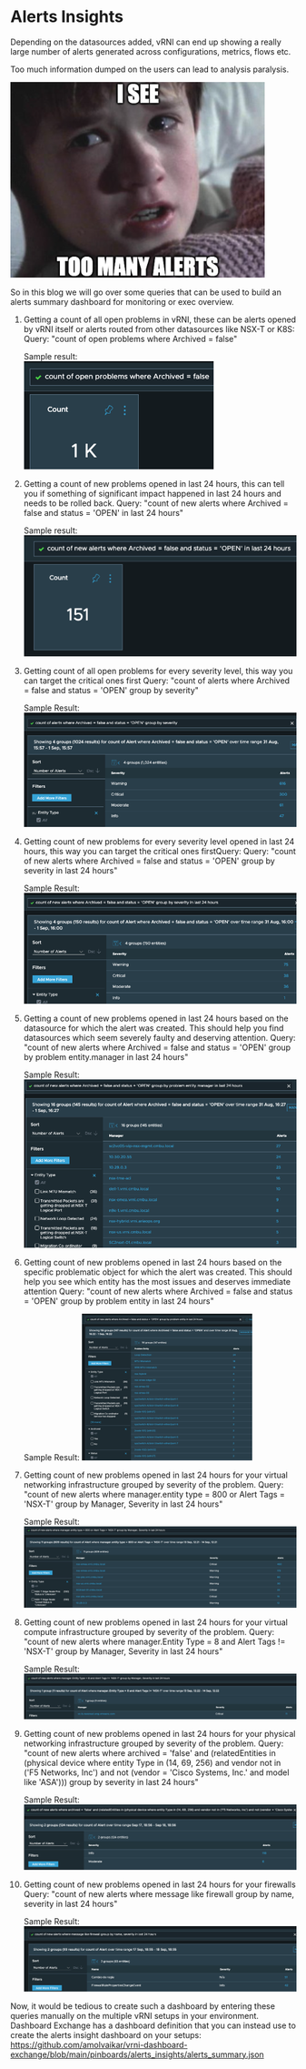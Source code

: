 # Alerts Insights

Depending on the datasources added, vRNI can end up showing a really
large number of alerts generated across configurations, metrics, flows
etc.

Too much information dumped on the users can lead to analysis paralysis.

![](/docs/assets/images/alerts_insight/Screenshot%202023-09-01%20at%2011.24.15.png)

So in this blog we will go over some queries that can be used to build
an alerts summary dashboard for monitoring or exec overview.

1. Getting a count of all open problems in vRNI, these can be alerts opened by vRNI itself or alerts routed from other datasources like NSX-T or K8S:  
   Query: "count of open problems where Archived = false"
   
   Sample result:  
   ![](/docs/assets/images/alerts_insight/Screenshot%202023-09-01%20at%2012.42.38.png)
      
2.  Getting a count of new problems opened in last 24 hours, this can tell you if something of significant impact happened in last 24 hours and needs to be rolled back.
    Query: "count of new alerts where Archived = false and status = 'OPEN' in last 24 hours"
    
    Sample result:
    ![](/docs/assets/images/alerts_insight/Screenshot%202023-09-01%20at%2015.37.33.png)    
    
3.  Getting count of all open problems for every severity level, this way you can target the critical ones first
    Query: "count of alerts where Archived = false and status = 'OPEN' group by severity"
    
    Sample Result:
    ![](/docs/assets/images/alerts_insight/Screenshot%202023-09-01%20at%2015.57.44.png)
    
4.  Getting count of new problems for every severity level opened in last 24 hours, this way you can target the critical ones firstQuery:
    Query: "count of new alerts where Archived = false and status = 'OPEN' group by severity in last 24 hours"
    
    Sample Result:
    ![](/docs/assets/images/alerts_insight/Screenshot%202023-09-01%20at%2016.00.24.png)
    
5.  Getting a count of new problems opened in last 24 hours based on the datasource for which the alert was created. This should help you find datasources which seem severely faulty and deserving attention.
    Query: "count of new alerts where Archived = false and status = 'OPEN' group by problem entity.manager in last 24 hours"
    
    Sample Result:
    ![](/docs/assets/images/alerts_insight/Screenshot%202023-09-01%20at%2016.29.13.png)
    
6.  Getting count of new problems opened in last 24 hours based on the specific problematic object for which the alert was created. This
    should help you see which entity has the most issues and deserves immediate attention
    Query: "count of new alerts where Archived = false and status = 'OPEN' group by problem entity in last 24 hours"
    
    Sample Result:
    ![](/docs/assets/images/alerts_insight/Screenshot%202023-09-01%20at%2016.25.27.png)
    
7.  Getting count of new problems opened in last 24 hours for your virtual networking infrastructure grouped by severity of the problem.
    Query: "count of new alerts where manager.entity type = 800 or Alert Tags = 'NSX-T' group by Manager, Severity in last 24 hours"
    
    Sample Result:
    ![](/docs/assets/images/alerts_insight/Screenshot%202023-09-14%20at%2012.22.01.png)
    
8.  Getting count of new problems opened in last 24 hours for your virtual compute infrastructure grouped by severity of the problem.
    Query: "count of new alerts where manager.Entity Type = 8 and Alert Tags != 'NSX-T' group by Manager, Severity in last 24 hours"

    Sample Result:
    ![](/docs/assets/images/alerts_insight/Screenshot%202023-09-14%20at%2012.23.03.png)
    
9.  Getting count of new problems opened in last 24 hours for your physical networking infrastructure grouped by severity of the problem.
    Query: "count of new alerts where archived = 'false' and (relatedEntities in (physical device where entity Type in (14, 69, 256) and vendor not in ('F5 Networks, Inc') and not (vendor = 'Cisco Systems, Inc.' and model like 'ASA'))) group by severity in last 24 hours"

    Sample Result:
    ![](/docs/assets/images/alerts_insight/Screenshot%202023-09-18%20at%2018.57.05.png)
    
10. Getting count of new problems opened in last 24 hours for your firewalls
    Query: "count of new alerts where message like firewall group by name, severity in last 24 hours"

    Sample Result:
    ![](/docs/assets/images/alerts_insight/Screenshot%202023-09-18%20at%2018.57.46.png)

Now, it would be tedious to create such a dashboard by entering these
queries manually on the multiple vRNI setups in your environment.
Dashboard Exchange has a dashboard definition that you can instead use
to create the alerts insight dashboard on your setups:
https://github.com/amolvaikar/vrni-dashboard-exchange/blob/main/pinboards/alerts_insights/alerts_summary.json
